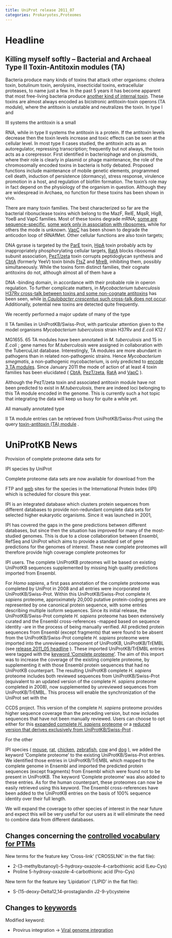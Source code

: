 ```yaml
---
title: UniProt release 2011_07
categories: Prokaryotes,Proteomes
---
```


# Headline

## Killing myself softly – Bacterial and Archaeal Type II Toxin-Antitoxin modules (TA)

Bacteria produce many kinds of toxins that attack other organisms: cholera toxin, botulinum toxin, aerolysins, insecticidal toxins, extracellular proteases, to name just a few. In the past 5 years it has become apparent that most free-living bacteria produce [another kind of internal toxin](http://www.ncbi.nlm.nih.gov/pubmed/15718296). These toxins are almost always encoded as bicistronic antitoxin-toxin operons (TA module), where the antitoxin is unstable and neutralizes the toxin. In type I and

III systems the antitoxin is a small

RNA, while in type II systems the antitoxin is a protein. If the antitoxin levels decrease then the toxin levels increase and toxic effects can be seen at the cellular level. In most type II cases studied, the antitoxin acts as an autoregulator, repressing transcription; frequently but not always, the toxin acts as a corepressor. First identified in bacteriophage and on plasmids, where their role is clearly in plasmid or phage maintenance, the role of the chromosomally encoded toxins in bacteria is hotly debated. Proposed functions include maintenance of mobile genetic elements, programmed cell death, induction of persistence (dormancy), stress response, virulence promotion in a host, and regulation of biofilm formation. The toxin’s role may in fact depend on the physiology of the organism in question. Although they are widespread in Archaea, no function for these toxins has been shown in vivo.

There are many toxin families. The best characterized so far are the bacterial ribonuclease toxins which belong to the MazF, RelE, MqsR, HigB, YoeB and VapC families. Most of these toxins degrade mRNA; [some are sequence-specific](http://www.uniprot.org/uniprot/P0AE70), [some work only in association with ribosomes](http://www.uniprot.org/uniprot/P0C077), while for others the mode is unknown. [VapC](http://www.uniprot.org/uniprot/Q8ZM86) has been shown to degrade the anticodon loop of tRNAfMet. Other cellular functions are also toxin targets;

DNA gyrase is targeted by the [ParE](http://www.uniprot.org/uniprot/Q79EC5) toxin, [HipA](http://www.uniprot.org/uniprot/P23874) toxin probably acts by inappropriately phosphorylating cellular targets, [RatA](http://www.uniprot.org/uniprot/P0AGL5) blocks ribosomal subunit association, [PezT/zeta](http://www.uniprot.org/uniprot/Q97QZ1) toxin corrupts peptidoglycan synthesis and [CbtA](http://www.uniprot.org/uniprot/P64524) (formerly YeeV) toxin binds [FtsZ](http://www.uniprot.org/uniprot/P0A9A6) and [MreB](http://www.uniprot.org/uniprot/P0A9X4), inhibiting them, possibly simultaneously. While the toxins form distinct families, their cognate antitoxins do not, although almost all of them have a

DNA -binding domain, in accordance with their probable role in operon regulation. To further complicate matters, in *Mycobacterium tuberculosis* [H37Rv cross-talk between toxins and some non-cognate antitoxins](http://www.ncbi.nlm.nih.gov/pubmed/20876537) has been seen, while [in *Caulobacter crescentus* such cross-talk does not occur](http://www.ncbi.nlm.nih.gov/pubmed/20487277). Additionally, potential new toxins are detected quite frequently.

We recently performed a major update of many of the type

II TA families in UniProtKB/Swiss-Prot, with particular attention given to the model organisms *Mycobacterium tuberculosis* strain H37Rv and *E.coli* K12 /

MG1655. 65 TA modules have been annotated in *M. tuberculosis* and 15 in *E.coli* ; gene names for *M.tuberculosis* were assigned in collaboration with the TubercuList database. Interestingly, TA modules are more abundant in pathogens than in related non-pathogenic strains. Hence *Mycobacterium smegmatis*, a non-pathogenic mycobacterium, is only predicted to [encode 3 TA modules](http://www.ncbi.nlm.nih.gov/pubmed/20011113). Since January 2011 the mode of action of at least 4 toxin families has been elucidated ( [CbtA](http://www.ncbi.nlm.nih.gov/pubmed/21166897), [PezT/zeta](http://www.ncbi.nlm.nih.gov/pubmed/21445328), [RatA](http://www.ncbi.nlm.nih.gov/pubmed/21323758) and [VapC](http://www.ncbi.nlm.nih.gov/pubmed/21502523) ).

Although the PezT/zeta toxin and associated antitoxin module have not been predicted to exist in *M.tuberculosis*, there are indeed loci belonging to this TA module encoded in the genome. This is currently such a hot topic that integrating the data will keep us busy for quite a while yet.

All manually annotated type

II TA module entries can be retrieved from UniProtKB/Swiss-Prot using the query [toxin-antitoxin (TA) module](http://www.uniprot.org/uniprot/?query=annotation:(type:function+%22toxin-antitoxin+(TA)+module%22)) .

# UniProtKB News

Provision of complete proteome data sets for

IPI species by UniProt

Complete proteome data sets are now available for download from the

FTP and [web](http://www.uniprot.org/taxonomy/complete-proteomes) sites for the species in the International Protein Index (IPI) which is scheduled for closure this year.

IPI is an integrated database which clusters protein sequences from different databases to provide non-redundant complete data sets for selected higher eukaryotic organisms. Since it was launched in 2001,

IPI has covered the gaps in the gene predictions between different databases, but since then the situation has improved for many of the most-studied genomes. This is due to a close collaboration between Ensembl, RefSeq and UniProt which aims to provide a standard set of gene predictions for the genomes of interest. These new complete proteomes will therefore provide high coverage complete proteomes for

IPI users. The complete UniProtKB proteomes will be based on existing UniProtKB sequences supplemented by missing high quality predictions imported from Ensembl.

For *Homo sapiens*, a first pass annotation of the complete proteome was completed by UniProt in 2008 and all entries were incorporated into UniProtKB/Swiss-Prot. Within this UniProtKB/Swiss-Prot complete *H. sapiens* proteome, approximately 20,000 putative protein-coding genes are represented by one canonical protein sequence, with some entries describing multiple isoform sequences. Since its initial release, the UniProtKB/Swiss-Prot complete *H. sapiens* proteome has been extensively curated and the Ensembl cross-references -mapped based on sequence identity -are in the process of being manually verified. All predicted protein sequences from Ensembl (except fragments) that were found to be absent from the UniProtKB/Swiss-Prot complete *H. sapiens* proteome were imported into the unreviewed component of UniProtKB, UniProtKB/TrEMBL (see [release 2011\_05 headline](http://www.uniprot.org/news/2011/05/03/release) ). These imported UniProtKB/TrEMBL entries were tagged with the [keyword ‘Complete proteome’](http://www.uniprot.org/keywords/KW-0181). The aim of this import was to increase the coverage of the existing complete proteome, by supplementing it with those Ensembl protein sequences that had no UniProtKB counterpart. The resulting UniProtKB complete *H. sapiens* proteome includes both reviewed sequences from UniProtKB/Swiss-Prot (equivalent to an updated version of the complete *H. sapiens* proteome completed in 2008), now supplemented by unreviewed sequences from UniProtKB/TrEMBL. This process will enable the synchronization of the UniProt set with the

CCDS project. This version of the complete *H. sapiens* proteome provides higher sequence coverage than the preceding version, but now includes sequences that have not been manually reviewed. Users can choose to opt either for this [expanded complete *H. sapiens* proteome](http://www.uniprot.org/uniprot/?query=organism:9606+keyword:181) or a [reduced version that derives exclusively from UniProtKB/Swiss-Prot](http://www.uniprot.org/uniprot/?query=organism:9606+keyword:181+reviewed:yes) .

For the other

IPI species ( [mouse](http://www.uniprot.org/uniprot/?query=taxonomy:10090+keyword:181), [rat](http://www.uniprot.org/uniprot/?query=taxonomy:10116+keyword:181), [chicken](http://www.uniprot.org/uniprot/?query=taxonomy:9031+keyword:181), [zebrafish](http://www.uniprot.org/uniprot/?query=taxonomy:7955+keyword:181), [cow](http://www.uniprot.org/uniprot/?query=taxonomy:9913+keyword:181) and [dog](http://www.uniprot.org/uniprot/?query=taxonomy:9615+keyword:181) ), we added the keyword ‘Complete proteome’ to the existing UniProtKB/Swiss-Prot entries. We identified those entries in UniProtKB/TrEMBL which mapped to the complete genome in Ensembl and imported the predicted protein sequences (except fragments) from Ensembl which were found not to be present in UniProtKB. The keyword ‘Complete proteome’ was also added to these entries. As for the human counterpart, these proteomes can now be easily retrieved using this keyword. The Ensembl cross-references have been added to the UniProtKB entries on the basis of 100% sequence identity over their full length.

We will expand the coverage to other species of interest in the near future and expect this will be very useful for our users as it will eliminate the need to combine data from different databases.

## Changes concerning the [controlled vocabulary for PTMs](https://ftp.uniprot.org/pub/databases/uniprot/current_release/knowledgebase/complete/docs/ptmlist)

New terms for the feature key ‘Cross-link’ (‘CROSSLNK’ in the flat file):

-   2-(3-methylbutanoyl)-5-hydroxy-oxazole-4-carbothionic acid (Leu-Cys)
-   Proline 5-hydroxy-oxazole-4-carbothionic acid (Pro-Cys)

New term for the feature key ‘Lipidation’ (‘LIPID’ in the flat file):

-   S-(15-deoxy-Delta12,14-prostaglandin J2-9-yl)cysteine

## Changes to [keywords](https://ftp.uniprot.org/pub/databases/uniprot/current_release/knowledgebase/complete/docs/keywlist)

Modified keyword:

-   Provirus integration -&gt; [Viral genome integration](http://www.uniprot.org/keywords/KW-1179)
